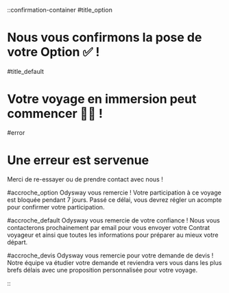 ::confirmation-container
#title_option
# Nous vous confirmons la pose de votre Option ✅ !

#title_default
# Votre voyage en immersion peut commencer 🎒😊 !

#error
# Une erreur est servenue
Merci de re-essayer ou de prendre contact avec nous !

#accroche_option
Odysway vous remercie ! Votre participation à ce voyage est bloquée pendant 7 jours. Passé ce délai, vous devrez régler un acompte pour confirmer votre participation.

#accroche_default
Odysway vous remercie de votre confiance ! Nous vous contacterons prochainement par email pour vous envoyer votre Contrat voyageur et ainsi que toutes les informations pour préparer au mieux votre départ.

#accroche_devis
Odysway vous remercie pour votre demande de devis ! Notre équipe va étudier votre demande et reviendra vers vous dans les plus brefs délais avec une proposition personnalisée pour votre voyage.

::
